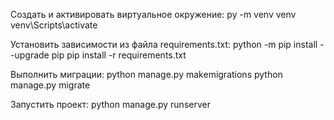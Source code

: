Cоздать и активировать виртуальное окружение:
py -m venv venv
venv\Scripts\activate

Установить зависимости из файла requirements.txt:
python -m pip install --upgrade pip
pip install -r requirements.txt

Выполнить миграции:
python manage.py makemigrations
python manage.py migrate

Запустить проект:
python manage.py runserver
